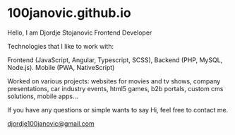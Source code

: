 # 100janovic.github.io

Hello,
I am Djordje Stojanovic
Frontend Developer

Technologies that I like to work with:

Frontend (JavaScript, Angular, Typescript, SCSS),
Backend (PHP, MySQL, Node.js).
Mobile (PWA, NativeScript)


Worked on various projects: websites for movies and tv shows, company presentations, car industry events, html5 games, b2b portals, custom cms solutions, mobile apps...

If you have any questions or simple wants to say Hi,
feel free to contact me.

djordje100janovic@gmail.com
